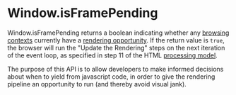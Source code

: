 # Window.isFramePending

Window.isFramePending returns a boolean indicating whether any [browsing contexts](https://html.spec.whatwg.org/multipage/browsers.html#concept-document-bc) currently have a [rendering opportunity](https://html.spec.whatwg.org/multipage/webappapis.html#rendering-opportunity). If the return value is `true`, the browser will run the "Update the Rendering" steps on the next iteration of the event loop, as specified in step 11 of the HTML [processing model](https://html.spec.whatwg.org/multipage/webappapis.html#event-loop-processing-model).

The purpose of this API is to allow developers to make informed decisions about when to yield from javascript code, in order to give the rendering pipeline an opportunity to run (and thereby avoid visual jank).
